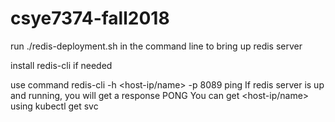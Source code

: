 # csye7374-fall2018
run ./redis-deployment.sh in the command line to bring up redis server

install redis-cli if needed

use command
redis-cli -h <host-ip/name> -p 8089 ping 
If redis server is up and running, you will get a response PONG
You can get <host-ip/name> using 
kubectl get svc

 
